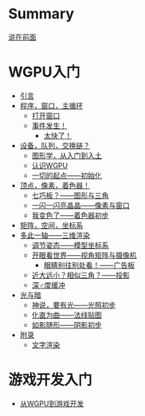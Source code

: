 # Summary

[说在前面](./README.md)

# WGPU入门

- [引言](./wgpu/README.md)
- [程序，窗口，主循环](./wgpu/window/README.md)
  - [打开窗口](./wgpu/window/window.md)
  - [事件发生！](./wgpu/window/event.md)
    - [太快了！](./wgpu/window/interval.md)
- [设备，队列，交换链？](./wgpu/infra/README.md)
  - [图形学，从入门到入土](./wgpu/infra/graphics.md)
  - [认识WGPU](./wgpu/infra/wgpu.md)
  - [一切的起点——初始化](./wgpu/infra/init.md)
- [顶点，像素，着色器！]()
  - [七巧板？——图形与三角]()
  - [一闪一闪亮晶晶——像素与窗口]()
  - [我变色了——着色器初步]()
- [矩阵，空间，坐标系]()
- [多此一轴——三维渲染]()
  - [调节姿态——模型坐标系]()
  - [开眼看世界——视角矩阵与摄像机]()
    - [眼睛别往别处看！——广告板]()
  - [近大远小？相似三角？——投影]()
  - [深♂度缓冲]()
- [光与暗]()
  - [神说，要有光——光照初步]()
  - [化直为曲——法线贴图]()
  - [如影随形——阴影初步]()
- [附录]()
  - [文字渲染]()

# 游戏开发入门

- [从WGPU到游戏开发]()
